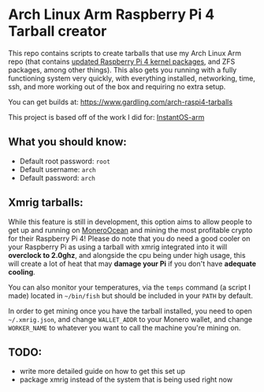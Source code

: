 # Arch Linux Arm Raspberry Pi 4 Tarball creator
This repo contains scripts to create tarballs that use my Arch Linux Arm repo (that contains [updated Raspberry Pi 4 kernel packages](https://github.com/Titaniumtown/raspi4_pkgbuilds), and ZFS packages, among other things). This also gets you running with a fully functioning system very quickly, with everything installed, networking, time, ssh, and more working out of the box and requiring no extra setup.

You can get builds at: https://www.gardling.com/arch-raspi4-tarballs

This project is based off of the work I did for: [InstantOS-arm](https://github.com/instantOS/instantOS-arm)

## What you should know:
- Default root password: `root`
- Default username: `arch`
- Default password: `arch`

## Xmrig tarballs:
While this feature is still in development, this option aims to allow people to get up and running on [MoneroOcean](https://moneroocean.stream) and mining the most profitable crypto for their Raspberry Pi 4! Please do note that you do need a good cooler on your Raspberry Pi as using a tarball with xmrig integrated into it will **overclock to 2.0ghz**, and alongside the cpu being under high usage, this will create a lot of heat that may **damage your Pi** if you don't have **adequate cooling**.

You can also monitor your temperatures, via the `temps` command (a script I made) located in `~/bin/fish` but should be included in your `PATH` by default.

In order to get mining once you have the tarball installed, you need to open `~/.xmrig.json`, and change `WALLET_ADDR` to your Monero wallet, and change `WORKER_NAME` to whatever you want to call the machine you're mining on.

## TODO:
- write more detailed guide on how to get this set up
- package xmrig instead of the system that is being used right now